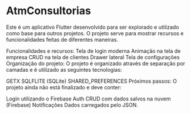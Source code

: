 # AtmConsultorias
Este é um aplicativo Flutter desenvolvido para ser explorado e utilizado como base para outros projetos. O projeto serve para mostrar recursos e funcionalidades feitas de diferentes maneiras.

Funcionalidades e recursos:
Tela de login moderna
Animação na tela de empresa
CRUD na tela de clientes
Drawer lateral
Tela de configurações
Organização do projeto:
O projeto é organizado através de separação por camadas e é utilizado as seguintes tecnologias:

GETX
SQLFLITE (SQLite)
SHARED_PREFERENCES
Próximos passos:
O projeto ainda não está finalizado e deve conter:

Login utilizando o Firebase Auth
CRUD com dados salvos na nuvem (Firebase)
Notificações
Dados carregados pelo JSON.

